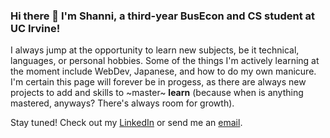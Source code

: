 ### Hi there 👋 I'm Shanni, a third-year BusEcon and CS student at UC Irvine!  

I always jump at the opportunity to learn new subjects, be it technical, languages, or personal hobbies. Some of the things I'm actively learning at the moment include WebDev, Japanese, and how to do my own manicure. I'm certain this page will forever be in progess, as there are always new projects to add and skills to ~master~ **learn** (because when is anything mastered, anyways? There's always room for growth).  

Stay tuned! Check out my [LinkedIn](https://www.linkedin.com/in/shanni/) or send me an [email](shanniwuu@gmail.com).


<!--
**shanniwu/shanniwu** is a ✨ _special_ ✨ repository because its `README.md` (this file) appears on your GitHub profile.

Here are some ideas to get you started:

- 🔭 I’m currently working on ...
- 🌱 I’m currently learning ...
- 👯 I’m looking to collaborate on ...
- 🤔 I’m looking for help with ...
- 💬 Ask me about ...
- 📫 How to reach me: ...
- 😄 Pronouns: ...
- ⚡ Fun fact: ...
-->

